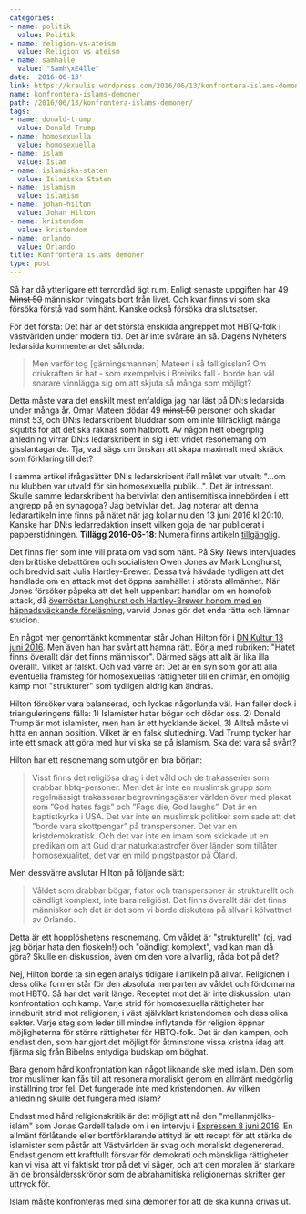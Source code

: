```yaml
---
categories:
- name: politik
  value: Politik
- name: religion-vs-ateism
  value: Religion vs ateism
- name: samhalle
  value: "Samh\xE4lle"
date: '2016-06-13'
link: https://kraulis.wordpress.com/2016/06/13/konfrontera-islams-demoner/
name: konfrontera-islams-demoner
path: /2016/06/13/konfrontera-islams-demoner/
tags:
- name: donald-trump
  value: Donald Trump
- name: homosexuella
  value: homosexuella
- name: islam
  value: Islam
- name: islamiska-staten
  value: Islamiska Staten
- name: islamism
  value: islamism
- name: johan-hilton
  value: Johan Hilton
- name: kristendom
  value: kristendom
- name: orlando
  value: Orlando
title: Konfrontera islams demoner
type: post
---
```

Så har då ytterligare ett terrordåd ägt rum. Enligt senaste uppgiften har 49 <del datetime="2016-06-14T17:25:32+00:00">Minst 50</del> människor tvingats bort från livet. Och kvar finns vi som  ska försöka förstå vad som hänt. Kanske också försöka dra slutsatser.

För det första: Det här är det största enskilda angreppet mot HBTQ-folk i västvärlden under modern tid. Det är inte svårare än så. Dagens Nyheters ledarsida kommenterar det sålunda:

> Men varför tog [gärningsmannen] Mateen i så fall gisslan? Om drivkraften är hat - som exempelvis i Breiviks fall - borde han väl snarare vinnlägga sig om att skjuta så många som möjligt?

Detta måste vara det enskilt mest enfaldiga jag har läst på DN:s ledarsida under många år. Omar Mateen dödar 49 <del datetime="2016-06-14T17:25:32+00:00">minst 50</del> personer och skadar minst 53, och DN:s ledarskribent bluddrar som om inte tillräckligt många skjutits för att det ska räknas som hatbrott. Av någon helt obegriplig anledning virrar DN:s ledarskribent in sig i ett vridet resonemang om gisslantagande. Tja, vad sägs om önskan att skapa maximalt med skräck som förklaring till det? 

I samma artikel ifrågasätter DN:s ledarskribent ifall målet var utvalt: "...om nu klubben var utvald för sin homosexuella publik...". Det är intressant. Skulle samme ledarskribent ha betvivlat den antisemitiska innebörden i ett angrepp på en synagoga? Jag betvivlar det. Jag noterar att denna ledarartikeln inte finns på nätet när jag kollar nu den 13 juni 2016 kl 20:10. Kanske har DN:s ledarredaktion insett vilken goja de har publicerat i papperstidningen. **Tillägg 2016-06-18**: Numera finns artikeln [tillgänglig](http://www.dn.se/ledare/huvudledare/i-terrorismens-spar/).



Det finns fler som inte vill prata om vad som hänt. På Sky News intervjuades den brittiske debattören och socialisten Owen Jones av Mark Longhurst, och bredvid satt Julia Hartley-Brewer. Dessa två hävdade tydligen att det handlade om en attack mot det öppna samhället i största allmänhet. När Jones försöker påpeka att det helt uppenbart handlar om en homofob attack, då [överröstar Longhurst och Hartley-Brewer honom med en häpnadsväckande föreläsning](http://www.telegraph.co.uk/news/2016/06/13/orlando-shooting-owen-jones-storms-off-sky-news-paper-review-aft/), varvid Jones gör det enda rätta och lämnar studion.

En något mer genomtänkt kommentar står Johan Hilton för i [DN Kultur 13 juni 2016](http://www.dn.se/kultur-noje/johan-hilton-hatet-finns-overallt-dar-det-finns-manniskor/). Men även han har svårt att hamna rätt. Börja med rubriken: "Hatet finns överallt där det finns människor". Därmed sägs att allt är lika illa överallt. Vilket är falskt. Och vad värre är: Det är en syn som gör att alla eventuella framsteg för homosexuellas rättigheter till en chimär, en omöjlig kamp mot "strukturer" som tydligen aldrig kan ändras.

Hilton försöker vara balanserad, och lyckas någorlunda väl. Han faller dock i trianguleringens fälla: 1) Islamister hatar bögar och dödar oss. 2) Donald Trump är mot islamister, men han är ett hycklande äckel. 3) Alltså måste vi hitta en annan position. Vilket är en falsk slutledning. Vad Trump tycker har inte ett smack att göra med hur vi ska se på islamism. Ska det vara så svårt?

Hilton har ett resonemang som utgör en bra början:

> Visst finns det religiösa drag i det våld och de trakasserier som drabbar hbtq-personer. Men det är inte en muslimsk grupp som regelmässigt trakasserar begravningsgäster världen över med plakat som ”God hates fags” och ”Fags die, God laughs”. Det är en baptistkyrka i USA. Det var inte en muslimsk politiker som sade att det ”borde vara skottpengar” på transpersoner. Det var en kristdemokratisk. Och det var inte en imam som skickade ut en predikan om att Gud drar naturkatastrofer över länder som tillåter homosexualitet, det var en mild pingstpastor på Öland.

Men dessvärre avslutar Hilton på följande sätt:

> Våldet som drabbar bögar, flator och transpersoner är strukturellt och oändligt komplext, inte bara religiöst. Det finns överallt där det finns människor och det är det som vi borde diskutera på allvar i kölvattnet av Orlando.

Detta är ett hopplöshetens resonemang. Om våldet är "strukturellt" (oj, vad jag börjar hata den floskeln!) och "oändligt komplext", vad kan man då göra? Skulle en diskussion, även om den vore allvarlig, råda bot på det?

Nej, Hilton borde ta sin egen analys tidigare i artikeln på allvar. Religionen i dess olika former står för den absoluta merparten av våldet och fördomarna mot HBTQ. Så har det varit länge. Receptet mot det är inte diskussion, utan konfrontation och kamp. Varje strid för homosexuella rättigheter har inneburit strid mot religionen, i väst självklart kristendomen och dess olika sekter. Varje steg som leder till mindre inflytande för religion öppnar möjligheterna för större rättigheter för HBTQ-folk. Det är den kampen, och endast den, som har gjort det möjligt för åtminstone vissa kristna idag att fjärma sig från Bibelns entydiga budskap om böghat.

Bara genom hård konfrontation kan något liknande ske med islam. Den som tror muslimer kan fås till att resonera moraliskt genom en allmänt medgörlig inställning tror fel. Det fungerade inte med kristendomen. Av vilken anledning skulle det fungera med islam?

Endast med hård religionskritik är det möjligt att nå den "mellanmjölks-islam" som Jonas Gardell talade om i en intervju i [Expressen 8 juni 2016](http://www.expressen.se/kultur/gardell-vi-behover-mellanmjolks-islam/). En allmänt förlåtande eller bortförklarande attityd är ett recept för att stärka de islamister som påstår att Västvärlden är svag och moraliskt degenererad. Endast genom ett kraftfullt försvar för demokrati och mänskliga rättigheter kan vi visa att vi faktiskt tror på det vi säger, och att den moralen är starkare än de bronsåldersskrönor som de abrahamitiska religionernas skrifter ger uttryck för.

Islam måste konfronteras med sina demoner för att de ska kunna drivas ut.

